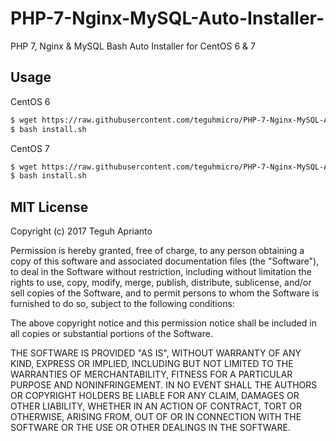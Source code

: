 # PHP-7-Nginx-MySQL-Auto-Installer-
PHP 7, Nginx &amp; MySQL Bash Auto Installer for CentOS 6 & 7

## Usage ##

CentOS 6
```bash
$ wget https://raw.githubusercontent.com/teguhmicro/PHP-7-Nginx-MySQL-Auto-Installer-/master/installer-for-centos-6.sh -O install.sh
$ bash install.sh
```
CentOS 7
```bash
$ wget https://raw.githubusercontent.com/teguhmicro/PHP-7-Nginx-MySQL-Auto-Installer-/master/installer-for-centos-7.sh -O install.sh
$ bash install.sh
```

## MIT License ##

Copyright (c) 2017 Teguh Aprianto

Permission is hereby granted, free of charge, to any person obtaining a copy
of this software and associated documentation files (the "Software"), to deal
in the Software without restriction, including without limitation the rights
to use, copy, modify, merge, publish, distribute, sublicense, and/or sell
copies of the Software, and to permit persons to whom the Software is
furnished to do so, subject to the following conditions:

The above copyright notice and this permission notice shall be included in all
copies or substantial portions of the Software.

THE SOFTWARE IS PROVIDED "AS IS", WITHOUT WARRANTY OF ANY KIND, EXPRESS OR
IMPLIED, INCLUDING BUT NOT LIMITED TO THE WARRANTIES OF MERCHANTABILITY,
FITNESS FOR A PARTICULAR PURPOSE AND NONINFRINGEMENT. IN NO EVENT SHALL THE
AUTHORS OR COPYRIGHT HOLDERS BE LIABLE FOR ANY CLAIM, DAMAGES OR OTHER
LIABILITY, WHETHER IN AN ACTION OF CONTRACT, TORT OR OTHERWISE, ARISING FROM,
OUT OF OR IN CONNECTION WITH THE SOFTWARE OR THE USE OR OTHER DEALINGS IN THE
SOFTWARE.
